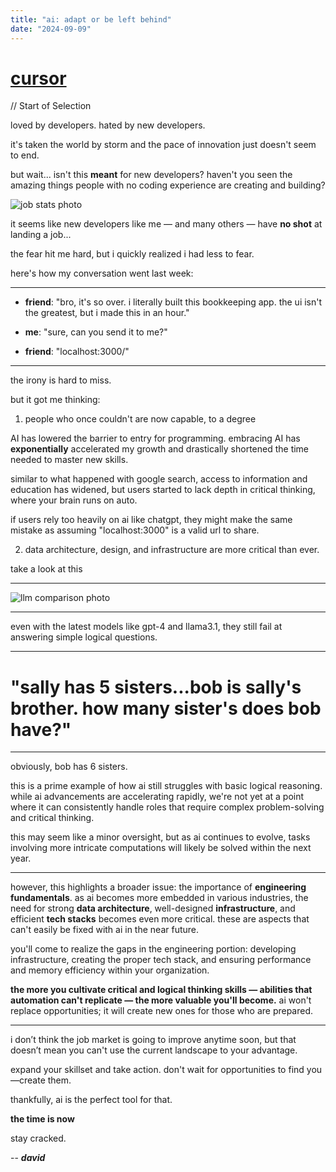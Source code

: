 ```yaml
---
title: "ai: adapt or be left behind"
date: "2024-09-09"
---
```


# [cursor](https://www.cursor.com/)

// Start of Selection

loved by developers. hated by new developers.

it's taken the world by storm and the pace of innovation just doesn't seem to end.

but wait... isn't this **meant** for new developers? haven't you seen the amazing things people with no coding experience are creating and building?

![job stats photo](/job_stats.png)

it seems like new developers like me — and many others — have **no shot** at landing a job...

the fear hit me hard, but i quickly realized i had less to fear.

here's how my conversation went last week:

---

- **friend**: "bro, it's so over. i literally built this bookkeeping app. the ui isn't the greatest, but i made this in an hour."

- **me**: "sure, can you send it to me?"

- **friend**: "localhost:3000/"

---

the irony is hard to miss.

but it got me thinking:

1. people who once couldn't are now capable, to a degree

AI has lowered the barrier to entry for programming. embracing AI has **exponentially** accelerated my growth and drastically shortened the time needed to master new skills.

similar to what happened with google search, access to information and education has widened, but users started to lack depth in critical thinking, where your brain runs on auto.

if users rely too heavily on ai like chatgpt, they might make the same mistake as assuming "localhost:3000" is a valid url to share.

2. data architecture, design, and infrastructure are more critical than ever.

take a look at this

---

![llm comparison photo](/logic_error_llm.png)

---

even with the latest models like gpt-4 and llama3.1, they still fail at answering simple logical questions.

---

# "sally has 5 sisters...bob is sally's brother. how many sister's does bob have?"

---

obviously, bob has 6 sisters.

this is a prime example of how ai still struggles with basic logical reasoning. while ai advancements are accelerating rapidly, we're not yet at a point where it can consistently handle roles that require complex problem-solving and critical thinking.

this may seem like a minor oversight, but as ai continues to evolve, tasks involving more intricate computations will likely be solved within the next year.

---

however, this highlights a broader issue: the importance of **engineering fundamentals**. as ai becomes more embedded in various industries, the need for strong **data architecture**, well-designed **infrastructure**, and efficient **tech stacks** becomes even more critical. these are aspects that can't easily be fixed with ai in the near future.

you'll come to realize the gaps in the engineering portion: developing infrastructure, creating the proper tech stack, and ensuring performance and memory efficiency within your organization.

**the more you cultivate critical and logical thinking skills — abilities that automation can't replicate — the more valuable you'll become.** ai won't replace opportunities; it will create new ones for those who are prepared.

---

i don’t think the job market is going to improve anytime soon, but that doesn’t mean you can't use the current landscape to your advantage.

expand your skillset and take action. don't wait for opportunities to find you—create them.

thankfully, ai is the perfect tool for that.

**the time is now**

stay cracked.

-- **_david_**
